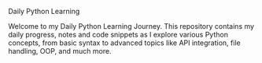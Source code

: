 Daily Python Learning

Welcome to my Daily Python Learning Journey.
This repository contains my daily progress, notes and code snippets as I explore various Python concepts,
from basic syntax to advanced topics like API integration, file handling, OOP, and much more.
